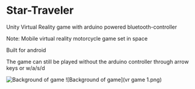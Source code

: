 # Star-Traveler
Unity Virtual Reality game with arduino powered bluetooth-controller

Note: 
Mobile virtual reality motorcycle game set in space 

Built for android 

The game can still be played without the arduino controller through arrow keys or w/a/s/d 

![Background of game](vrgame2.png)
![Background of game](vr game 1.png)
